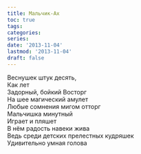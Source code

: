 ```yaml
---
title: Мальчик-Ах
toc: true
tags:
categories:
series:
date: '2013-11-04'
lastmod: '2013-11-04'
draft: false
---
```


<!--more-->

Веснушек штук десять, \
Как лет \
Задорный, бойкий Восторг \
На шее магический амулет \
Любые сомнения мигом отторг \
Мальчишка минутный \
Играет и пляшет \
В нём радость навеки жива \
Ведь среди детских прелестных кудряшек \
Удивительно умная голова
